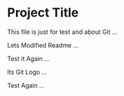 # Project Title

This file is just for test and about Git ...

Lets Modified Readme ...

Test it Again ...

Its Git Logo ...

Test Again ...